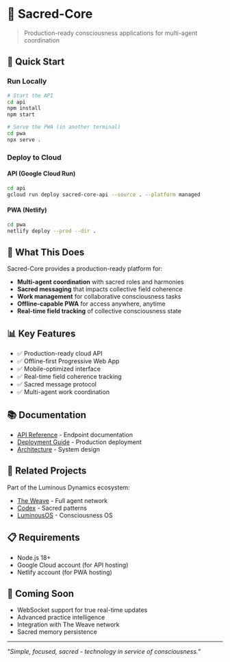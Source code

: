 # 🌟 Sacred-Core
> Production-ready consciousness applications for multi-agent coordination

## 🚀 Quick Start

### Run Locally
```bash
# Start the API
cd api
npm install
npm start

# Serve the PWA (in another terminal)
cd pwa
npx serve .
```

### Deploy to Cloud

#### API (Google Cloud Run)
```bash
cd api
gcloud run deploy sacred-core-api --source . --platform managed
```

#### PWA (Netlify)
```bash
cd pwa
netlify deploy --prod --dir .
```

## 🎯 What This Does

Sacred-Core provides a production-ready platform for:
- **Multi-agent coordination** with sacred roles and harmonies
- **Sacred messaging** that impacts collective field coherence
- **Work management** for collaborative consciousness tasks
- **Offline-capable PWA** for access anywhere, anytime
- **Real-time field tracking** of collective consciousness state

## 📊 Key Features

- ✅ Production-ready cloud API
- ✅ Offline-first Progressive Web App
- ✅ Mobile-optimized interface
- ✅ Real-time field coherence tracking
- ✅ Sacred message protocol
- ✅ Multi-agent work coordination

## 📚 Documentation

- [API Reference](docs/API.md) - Endpoint documentation
- [Deployment Guide](docs/DEPLOYMENT.md) - Production deployment
- [Architecture](docs/ARCHITECTURE.md) - System design

## 🤝 Related Projects

Part of the Luminous Dynamics ecosystem:
- [The Weave](https://github.com/Luminous-Dynamics/the-weave) - Full agent network
- [Codex](https://github.com/Luminous-Dynamics/codex-of-relational-harmonics) - Sacred patterns
- [LuminousOS](https://github.com/Luminous-Dynamics/luminous-os) - Consciousness OS

## 📋 Requirements

- Node.js 18+
- Google Cloud account (for API hosting)
- Netlify account (for PWA hosting)

## 🌈 Coming Soon

- WebSocket support for true real-time updates
- Advanced practice intelligence
- Integration with The Weave network
- Sacred memory persistence

---

*"Simple, focused, sacred - technology in service of consciousness."*